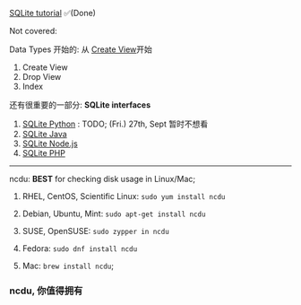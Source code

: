 [SQLite tutorial](https://www.sqlitetutorial.net/) ✅(Done)

Not covered: 

Data Types 开始的: 从 [Create View](https://www.sqlitetutorial.net/sqlite-create-view/)开始

1. Create View
2. Drop View
3. Index

还有很重要的一部分: **SQLite interfaces**
1. [SQLite Python](https://www.sqlitetutorial.net/sqlite-python/) : TODO; (Fri.) 27th, Sept 暂时不想看
2. [SQLite Java](https://www.sqlitetutorial.net/sqlite-java/)
3. [SQLite Node.js](https://www.sqlitetutorial.net/sqlite-nodejs/)
4. [SQLite PHP](https://www.sqlitetutorial.net/sqlite-php/)
---

ncdu: **BEST** for checking disk usage in Linux/Mac;

1. RHEL, CentOS, Scientific Linux: ```sudo yum install ncdu```
2. Debian, Ubuntu, Mint: ```sudo apt-get install ncdu```
3. SUSE, OpenSUSE: ```sudo zypper in ncdu```
4. Fedora: ```sudo dnf install ncdu```

1. Mac: ```brew install ncdu```; 

### ncdu, 你值得拥有
